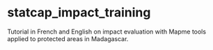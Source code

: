 # statcap_impact_training
Tutorial in French and English on impact evaluation with Mapme tools applied to protected areas in Madagascar. 
